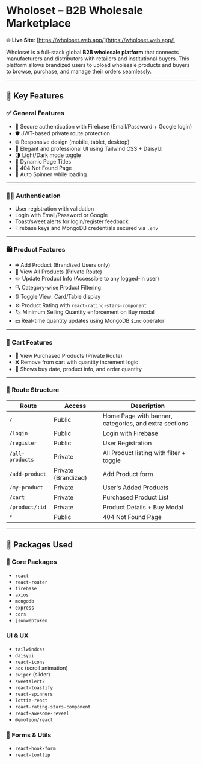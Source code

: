 # Wholoset – B2B Wholesale Marketplace

🌐 **Live Site**: [https://wholoset.web.app/](https://wholoset.web.app/)

Wholoset is a full-stack global **B2B wholesale platform** that connects manufacturers and distributors with retailers and institutional buyers. This platform allows brandized users to upload wholesale products and buyers to browse, purchase, and manage their orders seamlessly.

---

## 🚀 Key Features

### ✅ General Features
- 🔐 Secure authentication with Firebase (Email/Password + Google login)
- 🛡️ JWT-based private route protection
- 🌐 Responsive design (mobile, tablet, desktop)
- 🎨 Elegant and professional UI using Tailwind CSS + DaisyUI
- 🌗 Light/Dark mode toggle
- 🧭 Dynamic Page Titles
- 🚫 404 Not Found Page
- 🔄 Auto Spinner while loading

---

### 🧑‍💼 Authentication
- User registration with validation
- Login with Email/Password or Google
- Toast/sweet alerts for login/register feedback
- Firebase keys and MongoDB credentials secured via `.env`

---

### 🛍️ Product Features
- ➕ Add Product (Brandized Users only)
- 📃 View All Products (Private Route)
- ✏️ Update Product Info (Accessible to any logged-in user)
- 🔍 Category-wise Product Filtering
- 🔃 Toggle View: Card/Table display
- ⚙️ Product Rating with `react-rating-stars-component`
- 🏷️ Minimum Selling Quantity enforcement on Buy modal
- 💵 Real-time quantity updates using MongoDB `$inc` operator

---

### 🛒 Cart Features
- 🧾 View Purchased Products (Private Route)
- ❌ Remove from cart with quantity increment logic
- 📅 Shows buy date, product info, and order quantity

---


### 🔐 Route Structure

| Route | Access | Description |
|-------|--------|-------------|
| `/` | Public | Home Page with banner, categories, and extra sections |
| `/login` | Public | Login with Firebase |
| `/register` | Public | User Registration |
| `/all-products` | Private | All Product listing with filter + toggle |
| `/add-product` | Private (Brandized) | Add Product form |
| `/my-product` | Private | User's Added Products |
| `/cart` | Private | Purchased Product List |
| `/product/:id` | Private | Product Details + Buy Modal |
| `*` | Public | 404 Not Found Page |

---

## 🧩 Packages Used

### 🧑 Core Packages
- `react`
- `react-router`
- `firebase`
- `axios`
- `mongodb`
- `express`
- `cors`
- `jsonwebtoken`

###  UI & UX
- `tailwindcss`
- `daisyui`
- `react-icons`
- `aos` (scroll animation)
- `swiper` (slider)
- `sweetalert2`
- `react-toastify`
- `react-spinners`
- `lottie-react`
- `react-rating-stars-component`
- `react-awesome-reveal`
- `@emotion/react`

### 🧠 Forms & Utils
- `react-hook-form`
- `react-tooltip`


